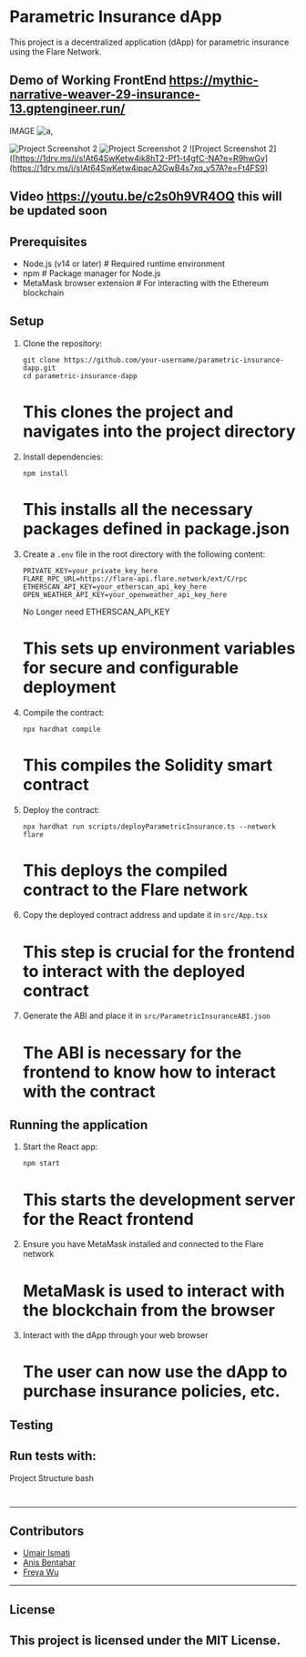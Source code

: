# Parametric Insurance dApp

This project is a decentralized application (dApp) for parametric insurance using the Flare Network.

Demo of Working FrontEnd 
https://mythic-narrative-weaver-29-insurance-13.gptengineer.run/
-----------------------------------------------------------------------------------------------------------------------------------------------------------------------------------------------
IMAGE
![a](https://1drv.ms/i/s!At64SwKetw4ipacB5gnmPbtSiS896w?e=ayZJzq),

![Project Screenshot 2](https://1drv.ms/i/s!At64SwKetw4ipacA2GwB4s7xq_y57A?e=Ft4FS9)
![Project Screenshot 2]([https://1drv.ms/i/s!At64SwKetw4ipacA2GwB4s7xq_y57A?e=Ft4FS9](https://1drv.ms/i/s!At64SwKetw4ipacEQbuh7qNV24Y9LA?e=7EFzeX)](https://1drv.ms/i/s!At64SwKetw4ipacFWI3lGvF0ms1D9g?e=Wiiuey))
![Project Screenshot 2]([https://1drv.ms/i/s!At64SwKetw4ik8hT2-Pf1-t4gfC-NA?e=R9hwGv](https://1drv.ms/i/s!At64SwKetw4ipacA2GwB4s7xq_y57A?e=Ft4FS9)


Video https://youtu.be/c2s0h9VR4OQ this will be updated soon 
-----------------------------------------------------------------------------------------------------------------------------------------------------------------------------------------------
## Prerequisites

- Node.js (v14 or later)  # Required runtime environment
- npm  # Package manager for Node.js
- MetaMask browser extension  # For interacting with the Ethereum blockchain

## Setup

1. Clone the repository:
   ```
   git clone https://github.com/your-username/parametric-insurance-dapp.git
   cd parametric-insurance-dapp
   ```
   # This clones the project and navigates into the project directory

2. Install dependencies:
   ```
   npm install
   ```
   # This installs all the necessary packages defined in package.json

3. Create a `.env` file in the root directory with the following content:
   ```
   PRIVATE_KEY=your_private_key_here
   FLARE_RPC_URL=https://flare-api.flare.network/ext/C/rpc
   ETHERSCAN_API_KEY=your_etherscan_api_key_here 
   OPEN_WEATHER_API_KEY=your_openweather_api_key_here
   ```
   No Longer need ETHERSCAN_API_KEY
   
   # This sets up environment variables for secure and configurable deployment

5. Compile the contract:
   ```
   npx hardhat compile
   ```
   # This compiles the Solidity smart contract

6. Deploy the contract:
   ```
   npx hardhat run scripts/deployParametricInsurance.ts --network flare
   ```
   # This deploys the compiled contract to the Flare network

7. Copy the deployed contract address and update it in `src/App.tsx`
   # This step is crucial for the frontend to interact with the deployed contract

8. Generate the ABI and place it in `src/ParametricInsuranceABI.json`
   # The ABI is necessary for the frontend to know how to interact with the contract

## Running the application

1. Start the React app:
   ```
   npm start
   ```
   # This starts the development server for the React frontend

2. Ensure you have MetaMask installed and connected to the Flare network
   # MetaMask is used to interact with the blockchain from the browser

3. Interact with the dApp through your web browser
   # The user can now use the dApp to purchase insurance policies, etc.

## Testing

Run tests with:
-----------------------------------------------------------------------------------------------------------------------------------------------------------------------------------------------
Project Structure
bash
```bash



```
-----------------------------------------------------------------------------------------------------------------------------------------------------------------------------------------------

## Contributors
- [Umair Ismati](https://github.com/Rappid-exe)
- [Anis Bentahar](https://github.com/anistayebM)
- [Freya Wu](https://github.com/YanniWu88)

-----------------------------------------------------------------------------------------------------------------------------------------------------------------------------------------------
## License

This project is licensed under the MIT License.
-----------------------------------------------------------------------------------------------------------------------------------------------------------------------------------------------
